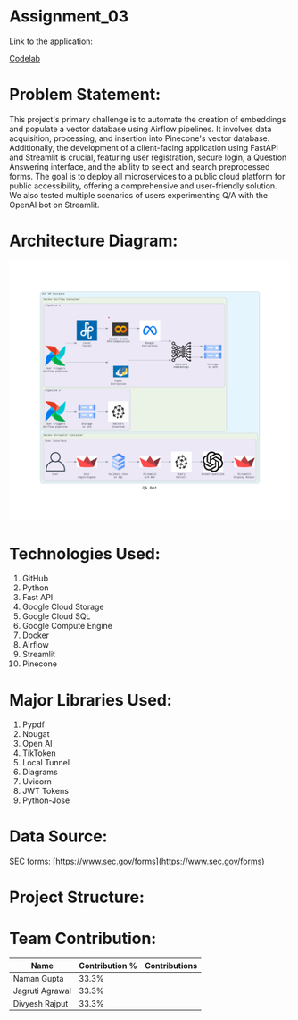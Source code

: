 # Assignment_03

Link to the application:

[Codelab](https://codelabs-preview.appspot.com/?file_id=12V29Rn_Nx-NDkgDGsAxt18EHa0Y63-0kB3j7cFtKiKo#9)

# Problem Statement:

This project's primary challenge is to automate the creation of embeddings and populate a vector database using Airflow pipelines. It involves data acquisition, processing, and insertion into Pinecone's vector database. Additionally, the development of a client-facing application using FastAPI and Streamlit is crucial, featuring user registration, secure login, a Question Answering interface, and the ability to select and search preprocessed forms. The goal is to deploy all microservices to a public cloud platform for public accessibility, offering a comprehensive and user-friendly solution. We also tested multiple scenarios of users experimenting Q/A with the OpenAI bot on Streamlit. 



# Architecture Diagram:

![Architecture Diagram](https://raw.githubusercontent.com/BigDataIA-Fall2023-Team4/Assignment_03/main/Diagrams/Architecture%20diagram.png?token=GHSAT0AAAAAACI2QJ3QFJTWUCWIBMYRWV3SZKFJM2A)


# Technologies Used:

1. GitHub
2. Python
3. Fast API
4. Google Cloud Storage
5. Google Cloud SQL
6. Google Compute Engine
7. Docker
8. Airflow
9. Streamlit
10. Pinecone

# Major Libraries Used:

1. Pypdf
2. Nougat
3. Open AI
4. TikToken
5. Local Tunnel
6. Diagrams
7. Uvicorn
8. JWT Tokens
9. Python-Jose

# Data Source:

SEC forms: [https://www.sec.gov/forms](https://www.sec.gov/forms)

# Project Structure:



# Team Contribution:

| Name            | Contribution % | Contributions |
|-----------------|----------------|---------------|
| Naman Gupta     |     33.3%      |              |
| Jagruti Agrawal |     33.3%      |               |
| Divyesh Rajput  |     33.3%      |                |
